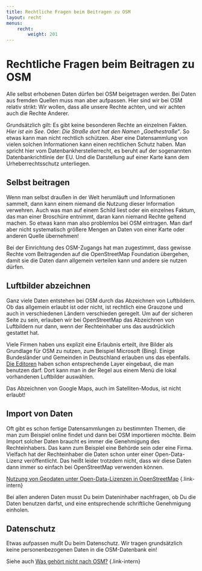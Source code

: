 ```yaml
---
title: Rechtliche Fragen beim Beitragen zu OSM
layout: recht
menus:
    recht:
        weight: 201
---
```


# Rechtliche Fragen beim Beitragen zu OSM

Alle selbst erhobenen Daten dürfen bei OSM beigetragen werden. Bei Daten aus
fremden Quellen muss man aber aufpassen. Hier sind wir bei OSM relativ
strikt: Wir wollen, dass alle unsere Rechte achten, und wir achten auch die
Rechte Anderer.

Grundsätzlich gilt: Es gibt keine besonderen Rechte an einzelnen Fakten. *Hier
ist ein See.* Oder: *Die Straße dort hat den Namen „Goethestraße“*. So etwas kann
man nicht rechtlich schützen. Aber eine Datensammlung von vielen solchen
Informationen kann einen rechtlichen Schutz haben. Man spricht hier vom
Datenbankherstellerrecht, es beruht auf der sogenannten Datenbankrichtlinie der
EU. Und die Darstellung auf einer Karte kann dem Urheberrechtsschutz
unterliegen.

## Selbst beitragen

Wenn man selbst draußen in der Welt herumläuft und Informationen sammelt, dann
kann einem niemand die Nutzung dieser Information verwehren. Auch was man auf
einem Schild liest oder ein einzelnes Faktum, das man einer Broschüre entnimmt,
daran kann niemand Rechte geltend machen. So etwas kann man also problemlos bei
OSM eintragen. Man darf aber nicht systematisch größere Mengen an Daten von
einer Karte oder anderen Quelle übernehmen!

Bei der Einrichtung des OSM-Zugangs hat man zugestimmt, dass gewisse Rechte vom
Beitragenden auf die OpenStreetMap Foundation übergehen, damit sie die Daten
dann allgemein verteilen kann und andere sie nutzen dürfen.

## Luftbilder abzeichnen

Ganz viele Daten entstehen bei OSM durch das Abzeichnen von Luftbildern. Ob das
allgemein erlaubt ist oder nicht, ist rechtlich eine Grauzone und auch in
verschiedenen Ländern verschieden geregelt. Um auf der sicheren Seite zu sein,
erlauben wir bei OpenStreetMap das Abzeichnen von Luftbildern nur dann, wenn
der Rechteinhaber uns das ausdrücklich gestattet hat.

Viele Firmen haben uns explizit eine Erlaubnis erteilt, ihre Bilder als
Grundlage für OSM zu nutzen, zum Beispiel Microsoft (Bing). Einige Bundesländer
und Gemeinden in Deutschland erlauben uns das ebenfalls.
[Die Editoren](/beitragen/editoren/) haben
schon entsprechende Layer eingebaut, die man benutzen darf. Dort kann man in
der Regel aus einem Menü die lokal vorhandenen Luftbilder auswählen.

Das Abzeichnen von Google Maps, auch im Satelliten-Modus, ist nicht erlaubt!

## Import von Daten

Oft gibt es schon fertige Datensammlungen zu bestimmten Themen, die man zum 
Beispiel online findet und dann bei OSM importieren möchte.
Beim Import solcher Daten braucht es immer die Genehmigung des Rechteinhabers.
Das kann zum Beispiel eine Behörde sein oder eine Firma. Vielfach hat der Rechteinhaber
die Daten schon unter einer Open-Data-Lizenz veröffentlicht. Das heißt leider
trotzdem nicht, dass wir diese Daten dann immer so einfach bei OpenStreetMap verwenden
können.

[Nutzung von Geodaten unter Open-Data-Lizenzen in OpenStreetMap](/beitragen/recht/nutzung-von-open-data/)
{.link-intern}

Bei allen anderen Daten musst Du beim Dateninhaber nachfragen, ob Du die Daten
benutzen darfst, und eine entsprechende schriftliche Genehmigung einholen.

## Datenschutz

Etwas aufpassen mußt Du beim Datenschutz. Wir tragen grundsätzlich
keine personenbezogenen Daten in die OSM-Datenbank ein!

Siehe auch [Was gehört nicht nach OSM?](/projekt/was-gehört-nach-osm/#was-gehört-nicht-nach-osm)
{.link-intern}
